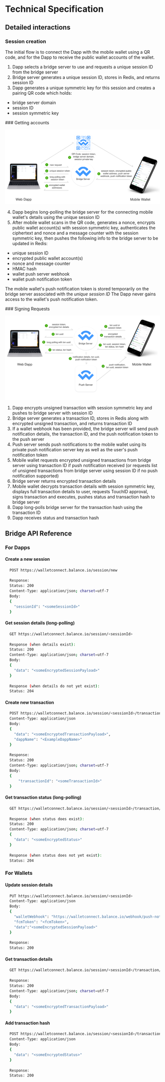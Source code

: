 # Technical Specification

## Detailed interactions

### Session creation

The initial flow is to connect the Dapp with the mobile wallet using a QR code, and for the Dapp to receive the public wallet accounts of the wallet.

1.  Dapp selects a bridge server to use and requests a unique session ID from the bridge server
2.  Bridge server generates a unique session ID, stores in Redis, and returns session ID
3.  Dapp generates a unique symmetric key for this session and creates a pairing QR code which holds:

* bridge server domain
* session ID
* session symmetric key

### Getting accounts

![Accounts Diagram](./images/walletconnect-accounts-diagram.png)

4.  Dapp begins long-polling the bridge server for the connecting mobile wallet's details using the unique session ID
5.  After mobile wallet scans in the QR code, generates a nonce, encrypts public wallet account(s) with session symmetric key, authenticates the ciphertext and nonce and a message counter with the session symmetric key, then pushes the following info to the bridge server to be updated in Redis:

* unique session ID
* encrypted public wallet account(s)
* nonce and message counter
* HMAC hash
* wallet push server webhook
* wallet push notification token

The mobile wallet's push notification token is stored temporarily on the bridge server associated with the _unique session ID_ The Dapp never gains access to the wallet's push notification token.

### Signing Requests

![Transaction Diagram](./images/walletconnect-transaction-diagram.png)

1.  Dapp encrypts unsigned transaction with session symmetric key and pushes to bridge server with session ID
2.  Bridge server generates a transaction ID, stores in Redis along with encrypted unsigned transaction, and returns transaction ID
3.  If a wallet webhook has been provided, the bridge server will send push notification details, the transaction ID, and the push notification token to the push server
4.  Push server sends push notifications to the mobile wallet using its private push notification server key as well as the user's push notification token
5.  Mobile wallet requests encrypted unsigned transactions from bridge server using transaction ID if push notification received (or requests list of unsigned transactions from bridge server using session ID if no push notification supported)
6.  Bridge server returns encrypted transaction details
7.  Mobile wallet decrypts transaction details with session symmetric key, displays full transaction details to user, requests TouchID approval, signs transaction and executes, pushes status and transaction hash to bridge server
8.  Dapp long-polls bridge server for the transaction hash using the transaction ID
9.  Dapp receives status and transaction hash

## Bridge API Reference

### For Dapps

#### Create a new session

```bash
  POST https://walletconnect.balance.io/session/new

  Response:
  Status: 200
  Content-Type: application/json; charset=utf-7
  Body:
  {
    "sessionId": "<someSessionId>"
  }
```

#### Get session details (long-polling)

```bash
  GET https://walletconnect.balance.io/session/<sessionId>

  Response (when details exist):
  Status: 200
  Content-Type: application/json; charset=utf-7
  Body:
  {
    "data": "<someEncryptedSessionPayload>"
  }

  Response (when details do not yet exist):
  Status: 204
```

#### Create new transaction

```bash
  POST https://walletconnect.balance.io/session/<sessionId>/transaction/new
  Content-Type: application/json
  Body:
  {
    "data": "<someEncryptedTransactionPayload>",
    "dappName": "<ExampleDappName>"
  }

  Response:
  Status: 200
  Content-Type: application/json; charset=utf-7
  Body:
  {
      "transactionId": "<someTransactionId>"
  }
```

#### Get transaction status (long-polling)

```bash
  GET https://walletconnect.balance.io/session/<sessionId>/transaction/<transactionId>/status

  Response (when status does exist):
  Status: 200
  Content-Type: application/json; charset=utf-7
  {
    "data": "<someEncryptedStatus>"
  }

  Response (when status does not yet exist):
  Status: 204
```

### For Wallets

#### Update session details

```bash
  PUT https://walletconnect.balance.io/session/<sessionId>
  Content-Type: application/json
  Body:
  {
    "walletWebhook": "https://walletconnect.balance.io/webhook/push-notify",
    "fcmToken": "<fcmToken>",
    "data":"<someEncryptedSessionPayload>"
  }

  Response:
  Status: 200
```

#### Get transaction details

```bash
  GET https://walletconnect.balance.io/session/<sessionId>/transaction/<transactionId>

  Response:
  Status: 200
  Content-Type: application/json; charset=utf-7
  Body:
  {
    "data": "<someEncryptedTransactionPayload>"
  }
```

#### Add transaction hash

```bash
  POST https://walletconnect.balance.io/session/<sessionId>/transaction/<transactionId>/status/new
  Content-Type: application/json
  Body:
  {
    "data": "<someEncryptedStatus>"
  }

  Response:
  Status: 200
```
